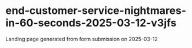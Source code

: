 # end-customer-service-nightmares-in-60-seconds-2025-03-12-v3jfs
Landing page generated from form submission on 2025-03-12
